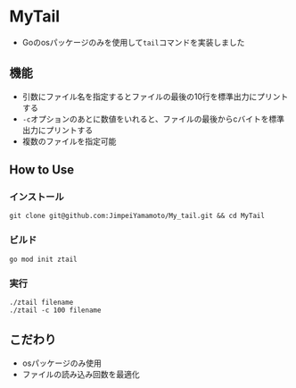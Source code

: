 # MyTail
- Goのosパッケージのみを使用して`tail`コマンドを実装しました
## 機能
- 引数にファイル名を指定するとファイルの最後の10行を標準出力にプリントする
- `-c`オプションのあとに数値をいれると、ファイルの最後からcバイトを標準出力にプリントする
- 複数のファイルを指定可能
## How to Use
### インストール
```
git clone git@github.com:JimpeiYamamoto/My_tail.git && cd MyTail
```
### ビルド
```
go mod init ztail
```
### 実行
```
./ztail filename
./ztail -c 100 filename
```
## こだわり
- osパッケージのみ使用
- ファイルの読み込み回数を最適化